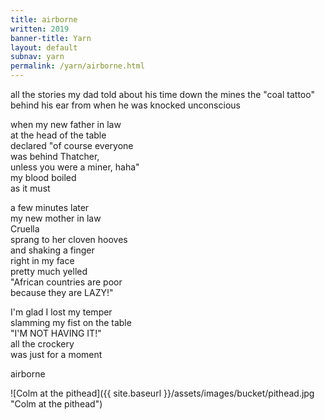 ```yaml
---
title: airborne
written: 2019
banner-title: Yarn
layout: default
subnav: yarn
permalink: /yarn/airborne.html
---
```


<div class="poem">
all the stories my dad told  
about his time down the mines  
the "coal tattoo" behind his ear  
from when he was knocked  
unconscious  


when my new father in law  
at the head of the table  
declared "of course everyone  
was behind Thatcher,  
unless you were a miner, haha"  
my blood boiled  
as it must


a few minutes later  
my new mother in law  
Cruella  
sprang to her cloven hooves  
and shaking a finger  
right in my face  
pretty much yelled  
"African countries are poor  
because they are LAZY!"


I'm glad I lost my temper  
slamming my fist on the table  
"I'M NOT HAVING IT!"  
all the crockery  
was just for a moment


airborne
</div>

![Colm at the pithead]({{ site.baseurl }}/assets/images/bucket/pithead.jpg "Colm at the pithead")

